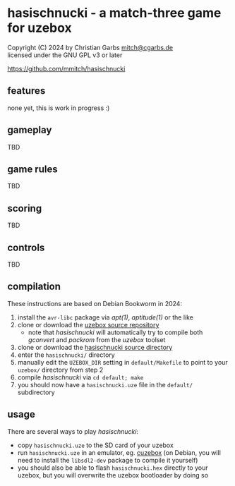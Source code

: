 # hasischnucki - a match-three game for uzebox

Copyright (C) 2024 by  Christian Garbs <mitch@cgarbs.de>  
licensed under the GNU GPL v3 or later

<https://github.com/mmitch/hasischnucki>

## features

none yet, this is work in progress :)

## gameplay

TBD

## game rules

TBD

## scoring

TBD

## controls

TBD

## compilation

These instructions are based on Debian Bookworm in 2024:

1. install the `avr-libc` package via _apt(1)_, _aptitude(1)_ or the like
2. clone or download the [uzebox source repository][1]
   - note that _hasischnucki_ will automatically try to compile both
     _gconvert_ and _packrom_ from the _uzebox_ toolset
3. clone or download the [hasischnucki source directory][2]
4. enter the `hasischnucki/` directory
5. manually edit the `UZEBOX_DIR` setting in `default/Makefile`
   to point to your `uzebox/` directory from step 2
6. compile _hasischnucki_ via `cd default; make`
7. you should now have a `hasischnucki.uze` file in the `default/` subdirectory

[1]: https://github.com/Uzebox/uzebox
[2]: https://github.com/mmitch/hasischnucki

## usage

There are several ways to play _hasischnucki_:

- copy `hasischnucki.uze` to the SD card of your uzebox
- run `hasischnucki.uze` in an emulator, eg. [cuzebox][3]
  (on Debian, you will need to install the `libsdl2-dev` package to compile it yourself)
- you should also be able to flash `hasischnucki.hex` directly to your uzebox,
  but you will overwrite the uzebox bootloader by doing so

[3]: https://github.com/Jubatian/cuzebox
